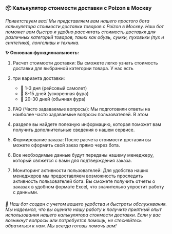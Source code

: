 ### 📦 Калькулятор стоимости доставки с Poizon в Москву

_Приветствуем вас! Мы представляем вам нашего простого бота калькулятора стоимости доставки товаров с Poizon в Москву. 
Наш бот поможет вам быстро и удобно рассчитать стоимость доставки для различных категорий товаров, таких как обувь, 
сумки, пуховики (пух и синтетика), лонгсливы и техника._

**✨ Основная функциональность:**

1. Расчет стоимости доставки: Вы сможете легко узнать стоимость доставки для выбранной категории товара. У нас есть 
2. три варианта доставки:

   * 🚀 1-3 дня (рейсовый самолет)
   * 🚛 8-15 дней (ускоренная фура)
   * 🚚 20-30 дней (обычная фура)

3. FAQ (Часто задаваемые вопросы): Мы подготовили ответы на наиболее часто задаваемые вопросы пользователей. В этом 
4. разделе вы найдете полезную информацию, которая поможет вам получить дополнительные сведения о нашем сервисе.

5. Формирование заказа: После расчета стоимости доставки вы можете оформить свой заказ прямо через бота. 
6. Все необходимые данные будут переданы нашему менеджеру, который свяжется с вами для подтверждения заказа.

7. Мониторинг активности пользователей: Для удобства наших менеджеров мы предоставляем возможность проследить 
активность пользователей бота. Вы сможете получить отчеты о заказах в удобном формате Excel, что значительно упростит 
работу с данными.

###### 🤖 Наш бот создан с учетом вашего удобства и быстроты обслуживания. Мы надеемся, что вы оцените нашу работу и получите приятный опыт использования нашего калькулятора стоимости доставки. Если у вас возникнут вопросы или потребуется помощь, не стесняйтесь обратиться к нам. Мы всегда готовы помочь вам!
